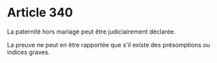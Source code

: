 # Article 340

La paternité hors mariage peut être judiciairement déclarée.

La preuve ne peut en être rapportée que s'il existe des présomptions ou indices graves.
